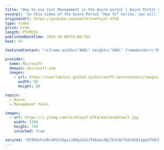 ```yaml
---
title: "How to use Cost Management in the Azure portal | Azure Portal Series"
excerpt: "In this video of the Azure Portal “How To” Series, you will learn how to use Cost Management to understand your cloud spend.    Try out these features in the Azure portal: https://portal.azure.com     Keep connected on Twitter: https://twitter.com/AzurePortal       And make sure to keep an eye on our"
originalUrl: https://youtube.com/watch?v=mfxysF-kTFA
type: video
price: Free
length: PT2M23S
publishedDateTime: 2019-10-09T15:00:15Z
heat: 47

featuredContent: "<iframe width=\"800\" height=\"500\" frameborder=\"0\" src=\"https://www.youtube.com/embed/mfxysF-kTFA\" allow=\"accelerometer; autoplay; encrypted-media; gyroscope; picture-in-picture\" allowfullscreen></iframe>"

provider:
  name: Microsoft
  domain: microsoft.com
  images:
    - url: https://smartableai.github.io/microsoft-azure/assets/images/organizations/microsoft.com-50x50.jpg
      width: 50
      height: 50

topics:
  - Azure
  - Management tools

images:
  - url: https://i.ytimg.com/vi/mfxysF-kTFA/maxresdefault.jpg
    width: 1280
    height: 720
    isCached: true

secured: "EF9hKsFvU8CeM3126gviJ80giGVGJTkRo4vZWjTbJCAC76ZcDGEIagehTh8lNEX3uAb8dvSF/PdaZzZOJ1+nHYXz2Ua1WNNY/SXoYNAOh7oPxIop0yVlD2Ar2DACz9kO+yETzvvuiwUISDbFBXoLNm2okEjeo38ZMVChrxc9XaiRUXqO2ydWTmMxM56CxdtzYxo38sOZVqjfDbBPthrxMSUuA4zpJlbmE71t/YqwmD0Nd6cWpRpAnrAx6l0vgpx0ujc+RvT5hBcunUWm/JQsee4tpaq+ROWo/m/dg35SXgl8GH4UTprrYL03Pi0oQEl45fhYE2HTnul+WhdkHK6Q0RWxiNFokrXMSti+cyarQPjEklJlHWRhU3QFHEKjzjG/1NYopzEAH2VTUerUOB89+9j3e7qhIm+8/xvYfpPg/Qw=;SVhFBOlUEzvLuSQQxrmnpg=="
---
```


